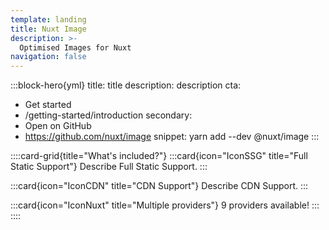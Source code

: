 ```yaml
---
template: landing
title: Nuxt Image
description: >-
  Optimised Images for Nuxt
navigation: false
---
```


:::block-hero{yml}
title: title
description: description
cta:
  - Get started
  - /getting-started/introduction
secondary:
  - Open on GitHub
  - https://github.com/nuxt/image
snippet: yarn add --dev @nuxt/image
:::

::::card-grid{title="What's included?"}
  :::card{icon="IconSSG" title="Full Static Support"}
    Describe Full Static Support.
  :::

  :::card{icon="IconCDN" title="CDN Support"}
    Describe CDN Support.
  :::

  :::card{icon="IconNuxt" title="Multiple providers"}
    9 providers available!
  :::
::::
